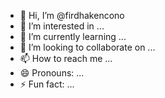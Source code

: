 - 👋 Hi, I’m @firdhakencono
- 👀 I’m interested in ...
- 🌱 I’m currently learning ...
- 💞️ I’m looking to collaborate on ...
- 📫 How to reach me ...
- 😄 Pronouns: ...
- ⚡ Fun fact: ...

<!---
firdhakencono/firdhakencono is a ✨ special ✨ repository because its `README.md` (this file) appears on your GitHub profile.
You can click the Preview link to take a look at your changes.
--->
